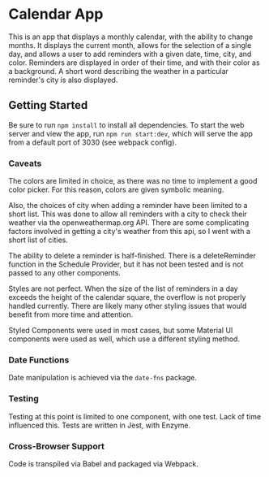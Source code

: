 # Calendar App

This is an app that displays a monthly calendar, with the ability to change months. It displays the current month, allows for the selection of a single day, and allows a user to add reminders with a given date, time, city, and color. Reminders are displayed in order of their time, and with their color as a background. A short word describing the weather in a particular reminder's city is also displayed.

## Getting Started

Be sure to run `npm install` to install all dependencies. To start the web server and view the app, run `npm run start:dev`, which will serve the app from a default port of 3030 (see webpack config). 

### Caveats

The colors are limited in choice, as there was no time to implement a good color picker. For this reason, colors are given symbolic meaning. 

Also, the choices of city when adding a reminder have been limited to a short list. This was done to allow all reminders with a city to check their weather via the openweathermap.org API. There are some complicating factors involved in getting a city's weather from this api, so I went with a short list of cities.

The ability to delete a reminder is half-finished. There is a deleteReminder function in the Schedule Provider, but it has not been tested and is not passed to any other components. 

Styles are not perfect. When the size of the list of reminders in a day exceeds the height of the calendar square, the overflow is not properly handled currently. There are likely many other styling issues that would benefit from more time and attention.

Styled Components were used in most cases, but some Material UI components were used as well, which use a different styling method.

### Date Functions

Date manipulation is achieved via the `date-fns` package. 

### Testing

Testing at this point is limited to one component, with one test. Lack of time influenced this. Tests are written in Jest, with Enzyme.

### Cross-Browser Support

Code is transpiled via Babel and packaged via Webpack.